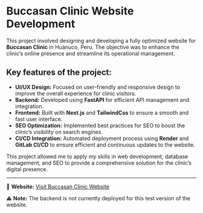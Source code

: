 # Buccasan Clinic Website Development

This project involved designing and developing a fully optimized website for **Buccasan Clinic** in Huánuco, Peru. The objective was to enhance the clinic’s online presence and streamline its operational management.

## Key features of the project:
- **UI/UX Design:** Focused on user-friendly and responsive design to improve the overall experience for clinic visitors.
- **Backend:** Developed using **FastAPI** for efficient API management and integration.
- **Frontend:** Built with **Next.js** and **TailwindCss** to ensure a smooth and fast user interface.
- **SEO Optimization:** Implemented best practices for SEO to boost the clinic’s visibility on search engines.
- **CI/CD Integration:** Automated deployment process using **Render** and **GitLab CI/CD** to ensure efficient and continuous updates to the website.

This project allowed me to apply my skills in web development, database management, and SEO to provide a comprehensive solution for the clinic’s digital presence.

---

🔗 **Website:** [Visit Buccasan Clinic Website](https://bucassan-u951.onrender.com/)

⚠️ **Note:** The backend is not currently deployed for this test version of the website.
